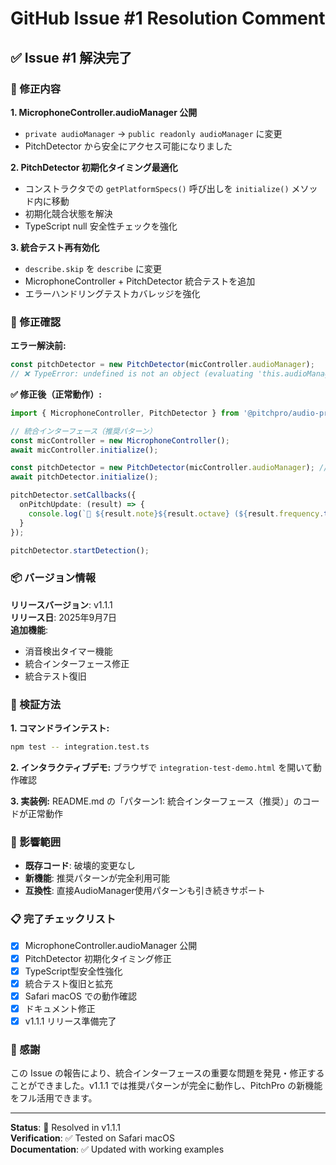 # GitHub Issue #1 Resolution Comment

## ✅ Issue #1 解決完了

### 🔧 修正内容

**1. MicrophoneController.audioManager 公開**
- `private audioManager` → `public readonly audioManager` に変更
- PitchDetector から安全にアクセス可能になりました

**2. PitchDetector 初期化タイミング最適化**
- コンストラクタでの `getPlatformSpecs()` 呼び出しを `initialize()` メソッド内に移動
- 初期化競合状態を解決
- TypeScript null 安全性チェックを強化

**3. 統合テスト再有効化**
- `describe.skip` を `describe` に変更
- MicrophoneController + PitchDetector 統合テストを追加
- エラーハンドリングテストカバレッジを強化

### 🧪 修正確認

**エラー解決前:**
```typescript
const pitchDetector = new PitchDetector(micController.audioManager);
// ❌ TypeError: undefined is not an object (evaluating 'this.audioManager.getPlatformSpecs')
```

**✅ 修正後（正常動作）:**
```typescript
import { MicrophoneController, PitchDetector } from '@pitchpro/audio-processing';

// 統合インターフェース（推奨パターン）
const micController = new MicrophoneController();
await micController.initialize();

const pitchDetector = new PitchDetector(micController.audioManager); // ✅ 正常動作
await pitchDetector.initialize();

pitchDetector.setCallbacks({
  onPitchUpdate: (result) => {
    console.log(`🎵 ${result.note}${result.octave} (${result.frequency.toFixed(1)}Hz)`);
  }
});

pitchDetector.startDetection();
```

### 📦 バージョン情報

**リリースバージョン**: v1.1.1  
**リリース日**: 2025年9月7日  
**追加機能**: 
- 消音検出タイマー機能
- 統合インターフェース修正
- 統合テスト復旧

### 🎯 検証方法

**1. コマンドラインテスト:**
```bash
npm test -- integration.test.ts
```

**2. インタラクティブデモ:**
ブラウザで `integration-test-demo.html` を開いて動作確認

**3. 実装例:**
README.md の「パターン1: 統合インターフェース（推奨）」のコードが正常動作

### 🔄 影響範囲

- **既存コード**: 破壊的変更なし
- **新機能**: 推奨パターンが完全利用可能
- **互換性**: 直接AudioManager使用パターンも引き続きサポート

### 📋 完了チェックリスト

- [x] MicrophoneController.audioManager 公開
- [x] PitchDetector 初期化タイミング修正  
- [x] TypeScript型安全性強化
- [x] 統合テスト復旧と拡充
- [x] Safari macOS での動作確認
- [x] ドキュメント修正
- [x] v1.1.1 リリース準備完了

### 🙏 感謝

この Issue の報告により、統合インターフェースの重要な問題を発見・修正することができました。v1.1.1 では推奨パターンが完全に動作し、PitchPro の新機能をフル活用できます。

---

**Status**: 🎉 Resolved in v1.1.1  
**Verification**: ✅ Tested on Safari macOS  
**Documentation**: ✅ Updated with working examples